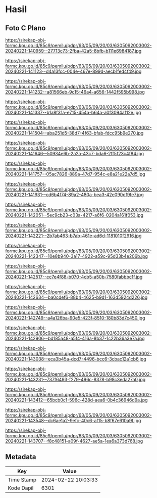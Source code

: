 # Hasil

## Foto C Plano

https://sirekap-obj-formc.kpu.go.id/85c9/pemilu/pdpr/63/05/09/20/03/6305092003002-20240221-140959--27713c73-2fba-42a5-8bfb-b111e6984187.jpg

https://sirekap-obj-formc.kpu.go.id/85c9/pemilu/pdpr/63/05/09/20/03/6305092003002-20240221-141123--d4a13fcc-004e-467e-899d-aecb1fed4f49.jpg

https://sirekap-obj-formc.kpu.go.id/85c9/pemilu/pdpr/63/05/09/20/03/6305092003002-20240221-141232--a81566eb-9c15-46a4-a656-1442f595b998.jpg

https://sirekap-obj-formc.kpu.go.id/85c9/pemilu/pdpr/63/05/09/20/03/6305092003002-20240221-141337--b1a8f31a-e715-454a-b64a-a0f3094af12e.jpg

https://sirekap-obj-formc.kpu.go.id/85c9/pemilu/pdpr/63/05/09/20/03/6305092003002-20240221-141504--aba251d5-38d7-4f63-bfab-fdcc95b9e270.jpg

https://sirekap-obj-formc.kpu.go.id/85c9/pemilu/pdpr/63/05/09/20/03/6305092003002-20240221-141646--50934e6b-2a2a-43c7-bda6-2ff5f23c4f84.jpg

https://sirekap-obj-formc.kpu.go.id/85c9/pemilu/pdpr/63/05/09/20/03/6305092003002-20240221-141757--05ac7826-889a-47d7-954c-e8a21e22a7d5.jpg

https://sirekap-obj-formc.kpu.go.id/85c9/pemilu/pdpr/63/05/09/20/03/6305092003002-20240221-141931--cd6b4f74-89a2-480a-bea3-42e090df9fe7.jpg

https://sirekap-obj-formc.kpu.go.id/85c9/pemilu/pdpr/63/05/09/20/03/6305092003002-20240221-142051--5ec9cb23-c03a-4217-a6f6-0204a161f053.jpg

https://sirekap-obj-formc.kpu.go.id/85c9/pemilu/pdpr/63/05/09/20/03/6305092003002-20240221-142221--2b7ab463-b7ab-461e-ad6d-1181010f2916.jpg

https://sirekap-obj-formc.kpu.go.id/85c9/pemilu/pdpr/63/05/09/20/03/6305092003002-20240221-142347--10e8b940-3a17-4922-a59c-95d33b4e206b.jpg

https://sirekap-obj-formc.kpu.go.id/85c9/pemilu/pdpr/63/05/09/20/03/6305092003002-20240221-142517--cc7e4f88-b070-4cb5-a50b-7580fabbbc1f.jpg

https://sirekap-obj-formc.kpu.go.id/85c9/pemilu/pdpr/63/05/09/20/03/6305092003002-20240221-142634--ba0cdef6-88b4-4625-b9d1-163d5924d226.jpg

https://sirekap-obj-formc.kpu.go.id/85c9/pemilu/pdpr/63/05/09/20/03/6305092003002-20240221-142749--a4a126ba-90e5-423f-8510-180b83d7c450.jpg

https://sirekap-obj-formc.kpu.go.id/85c9/pemilu/pdpr/63/05/09/20/03/6305092003002-20240221-142906--bd185a48-a5f4-416a-8b37-1c22b36a3e7a.jpg

https://sirekap-obj-formc.kpu.go.id/85c9/pemilu/pdpr/63/05/09/20/03/6305092003002-20240221-143038--eca3b45a-dcd7-4496-bcc6-3cbac12a1cb6.jpg

https://sirekap-obj-formc.kpu.go.id/85c9/pemilu/pdpr/63/05/09/20/03/6305092003002-20240221-143231--737f6493-f279-496c-8378-b98c3eda27a0.jpg

https://sirekap-obj-formc.kpu.go.id/85c9/pemilu/pdpr/63/05/09/20/03/6305092003002-20240221-143412--65bcb0c1-596c-428d-aea6-0b4c36946d9a.jpg

https://sirekap-obj-formc.kpu.go.id/85c9/pemilu/pdpr/63/05/09/20/03/6305092003002-20240221-143548--dc6ae1a2-9efc-40c6-af15-b8f67e610a9f.jpg

https://sirekap-obj-formc.kpu.go.id/85c9/pemilu/pdpr/63/05/09/20/03/6305092003002-20240221-143707--f8c48151-a09f-4627-ae5a-1ea6a373d768.jpg


## Metadata

| Key        | Value               |
| ---------- | ------------------- |
| Time Stamp | 2024-02-22 10:03:33 |
| Kode Dapil | 6301                |



